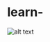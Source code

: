 # learn-

![alt text](https://github.com/ImMohammadHosseini/incremental-learning/tree/main/images/1.png "the structure of lmodel")


